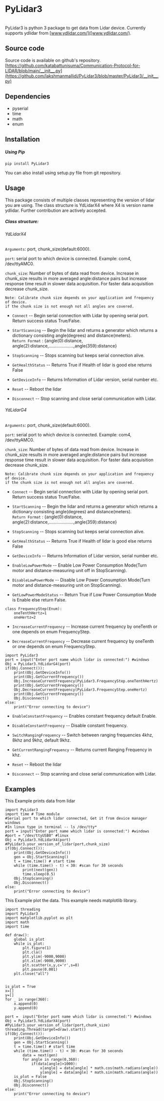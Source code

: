 # PyLidar3

<br />PyLidar3 is python 3 package to get data from Lidar device. Currently supports ydlidar from [www.ydlidar.com/]([www.ydlidar.com/).

## Source code
Source code is available on github's repository. <br />
[https://github.com/katabattunisuma/Communication-Protocol-for-LIDAR/blob/main/__init__.py](https://github.com/lakshmanmallidi/PyLidar3/blob/master/PyLidar3/__init__.py)

## Dependencies
* pyserial
* time
* math
* enum

## Installation

##### Using Pip
```
pip install PyLidar3
```
You can also install using setup.py file from git repository.

## Usage
This package consists of multiple classes representing the version of lidar you are using. The class structure is YdLidarX4 where X4 is version name ydlidar. Further contribution are actively accepted. 
##### Class structure:
###### YdLidarX4
`Arguments`: port, chunk_size(default:6000).<br/>

`port`: serial port to which device is connected. Example: com4, /dev/ttyAMC0.<br/>

`chunk_size`: Number of bytes of data read from device. Increase in chunk_size results in more averaged angle:distance pairs but increase response time result in slower data acquisition. For faster data acquisition decrease chunk_size.<br/>
```
Note: Calibrate chunk size depends on your application and frequency of device. 
if the chunk size is not enough not all angles are covered. 
```

* `Connect` -- Begin serial connection with Lidar by opening serial port. Return success status True/False.<br />

* `StartScanning` -- Begin the lidar and returns a generator which returns a dictionary consisting angle(degrees) and distance(meters).<br />
 `Return Format` : {angle(0):distance, angle(2):distance,....................,angle(359):distance}<br />

* `StopScanning` -- Stops scanning but keeps serial connection alive.<br />

* `GetHealthStatus` -- Returns True if Health of lidar is good else returns False<br />

* `GetDeviceInfo` -- Returns Information of Lidar version, serial number etc.<br />

* `Reset` -- Reboot the lidar <br />

* `Disconnect` -- Stop scanning and close serial communication with Lidar. <br />

###### YdLidarG4
`Arguments`: port, chunk_size(default:6000).<br/>

`port`: serial port to which device is connected. Example: com4, /dev/ttyAMC0.<br/>

`chunk_size`: Number of bytes of data read from device. Increase in chunk_size results in more averaged angle:distance pairs but increase response time result in slower data acquisition. For faster data acquisition decrease chunk_size.<br/>
```
Note: Calibrate chunk size depends on your application and frequency of device. 
if the chunk size is not enough not all angles are covered. 
```

* `Connect` -- Begin serial connection with Lidar by opening serial port. Return success status True/False.<br />


* `StartScanning` -- Begin the lidar and returns a generator which returns a dictionary consisting angle(degrees) and distance(meters).<br />
 `Return Format` : {angle(0):distance, angle(2):distance,....................,angle(359):distance}<br />

* `StopScanning` -- Stops scanning but keeps serial connection alive.<br />

* `GetHealthStatus` -- Returns True if Health of lidar is good else returns False<br />

* `GetDeviceInfo` -- Returns Information of Lidar version, serial number etc.<br />

* `EnableLowPowerMode` -- Enable Low Power Consumption Mode(Turn motor and distance-measuring unit off in StopScanning).<br/>

* `DisableLowPowerMode` -- Disable Low Power Consumption Mode(Turn motor and distance-measuring unit on StopScanning).<br/>

* `GetLowPowerModeStatus` -- Return True if Low Power Consumption Mode is Enable else return False. <br/>

```
class FrequencyStep(Enum):
    oneTenthHertz=1
    oneHertz=2
```
* `IncreaseCurrentFrequency` -- Increase current frequency by oneTenth or one depends on enum FrequencyStep. <br/>

* `DecreaseCurrentFrequency` -- Decrease current frequency by oneTenth or one depends on enum FrequencyStep. <br/>
```
import PyLidar3
port = input("Enter port name which lidar is connected:") #windows
Obj = PyLidar3.YdLidarG4(port)
if(Obj.Connect()):
    print(Obj.GetDeviceInfo())
    print(Obj.GetCurrentFrequency())
    Obj.IncreaseCurrentFrequency(PyLidar3.FrequencyStep.oneTenthHertz)
    print(Obj.GetCurrentFrequency())
    Obj.DecreaseCurrentFrequency(PyLidar3.FrequencyStep.oneHertz)
    print(Obj.GetCurrentFrequency())
    Obj.Disconnect()
else:
    print("Error connecting to device")
```

* `EnableConstantFrequency` -- Enables constant frequency default Enable.

* `DisableConstantFrequency` -- Disable constant frequency.

* `SwitchRangingFrequency` -- Switch between ranging frequencies 4khz, 8khz and 9khz, default 9khz.

* `GetCurrentRangingFrequency` -- Returns current Ranging Frequency in khz.

* `Reset` -- Reboot the lidar <br />

* `Disconnect` -- Stop scanning and close serial communication with Lidar. <br />

## Examples
This Example prints data from lidar
```
import PyLidar3
import time # Time module
#Serial port to which lidar connected, Get it from device manager windows
#In linux type in terminal -- ls /dev/tty* 
port = input("Enter port name which lidar is connected:") #windows
#port = "/dev/ttyUSB0" #linux
Obj = PyLidar3.YdLidarX4(port) #PyLidar3.your_version_of_lidar(port,chunk_size) 
if(Obj.Connect()):
    print(Obj.GetDeviceInfo())
    gen = Obj.StartScanning()
    t = time.time() # start time 
    while (time.time() - t) < 30: #scan for 30 seconds
        print(next(gen))
        time.sleep(0.5)
    Obj.StopScanning()
    Obj.Disconnect()
else:
    print("Error connecting to device")
```
This Example plot the data. This example needs matplotlib library.
```
import threading
import PyLidar3
import matplotlib.pyplot as plt
import math    
import time

def draw():
    global is_plot
    while is_plot:
        plt.figure(1)
        plt.cla()
        plt.ylim(-9000,9000)
        plt.xlim(-9000,9000)
        plt.scatter(x,y,c='r',s=8)
        plt.pause(0.001)
    plt.close("all")
    
                
is_plot = True
x=[]
y=[]
for _ in range(360):
    x.append(0)
    y.append(0)

port =  input("Enter port name which lidar is connected:") #windows
Obj = PyLidar3.YdLidarX4(port) #PyLidar3.your_version_of_lidar(port,chunk_size) 
threading.Thread(target=draw).start()
if(Obj.Connect()):
    print(Obj.GetDeviceInfo())
    gen = Obj.StartScanning()
    t = time.time() # start time 
    while (time.time() - t) < 30: #scan for 30 seconds
        data = next(gen)
        for angle in range(0,360):
            if(data[angle]>1000):
                x[angle] = data[angle] * math.cos(math.radians(angle))
                y[angle] = data[angle] * math.sin(math.radians(angle))
    is_plot = False
    Obj.StopScanning()
    Obj.Disconnect()
else:
    print("Error connecting to device")

```
